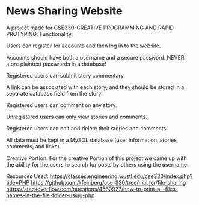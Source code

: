 # News Sharing Website

A project made for CSE330-CREATIVE PROGRAMMING AND RAPID PROTYPING. Functionality:  

Users can register for accounts and then log in to the website.  

Accounts should have both a username and a secure password. NEVER store plaintext passwords in a database!

Registered users can submit story commentary.

A link can be associated with each story, and they should be stored in a separate database field from the story.

Registered users can comment on any story.

Unregistered users can only view stories and comments.

Registered users can edit and delete their stories and comments.

All data must be kept in a MySQL database (user information, stories, comments, and links).

Creative Portion: For the creative Portion of this project we came up with the ability for the  users to search for posts by others using the username.

Resources Used: https://classes.engineering.wustl.edu/cse330/index.php?title=PHP https://github.com/kfeinberg/cse-330/tree/master/file-sharing https://stackoverflow.com/questions/4560927/how-to-print-all-files-names-in-the-file-folder-using-php


